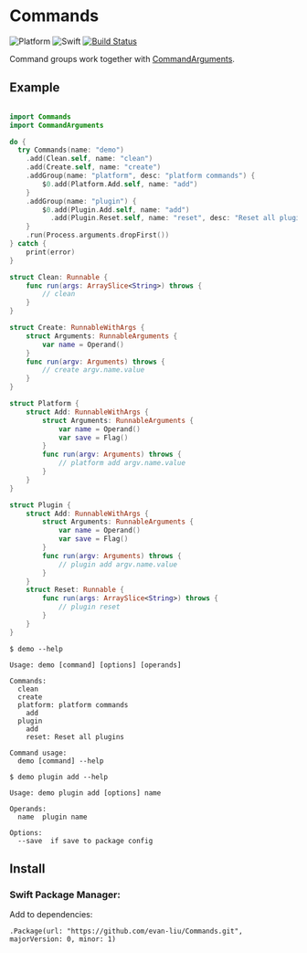 # Commands

![Platform](https://img.shields.io/badge/platform-macos%20%7C%20linux-lightgrey.svg)
![Swift](https://img.shields.io/badge/swift-3.0--PREVIEW--3-yellowgreen.svg)
[![Build Status](https://travis-ci.org/evan-liu/Commands.svg)](https://travis-ci.org/evan-liu/Commands)

Command groups work together with [CommandArguments](https://github.com/evan-liu/CommandArguments). 

## Example

```swift

import Commands
import CommandArguments

do {
  try Commands(name: "demo")
    .add(Clean.self, name: "clean")
    .add(Create.self, name: "create")
    .addGroup(name: "platform", desc: "platform commands") {
        $0.add(Platform.Add.self, name: "add")
    }
    .addGroup(name: "plugin") {
        $0.add(Plugin.Add.self, name: "add")
          .add(Plugin.Reset.self, name: "reset", desc: "Reset all plugins")
    }
    .run(Process.arguments.dropFirst())
} catch {
    print(error)
}

struct Clean: Runnable {
    func run(args: ArraySlice<String>) throws {
        // clean
    }
}

struct Create: RunnableWithArgs {
    struct Arguments: RunnableArguments {
        var name = Operand()
    }
    func run(argv: Arguments) throws {
        // create argv.name.value
    }
}

struct Platform {
    struct Add: RunnableWithArgs {
        struct Arguments: RunnableArguments {
            var name = Operand()
            var save = Flag()
        }
        func run(argv: Arguments) throws {
            // platform add argv.name.value
        }
    }
}

struct Plugin {
    struct Add: RunnableWithArgs {
        struct Arguments: RunnableArguments {
            var name = Operand()
            var save = Flag()
        }
        func run(argv: Arguments) throws {
            // plugin add argv.name.value
        }
    }
    struct Reset: Runnable {
        func run(args: ArraySlice<String>) throws {
            // plugin reset
        }
    }
}

```

`$ demo --help`

```
Usage: demo [command] [options] [operands]

Commands:
  clean
  create
  platform: platform commands
    add
  plugin
    add
    reset: Reset all plugins

Command usage: 
  demo [command] --help
```

`$ demo plugin add --help`

```
Usage: demo plugin add [options] name

Operands:
  name  plugin name

Options:
  --save  if save to package config
```

## Install 

### Swift Package Manager: 

Add to dependencies: 

`.Package(url: "https://github.com/evan-liu/Commands.git", majorVersion: 0, minor: 1)`
